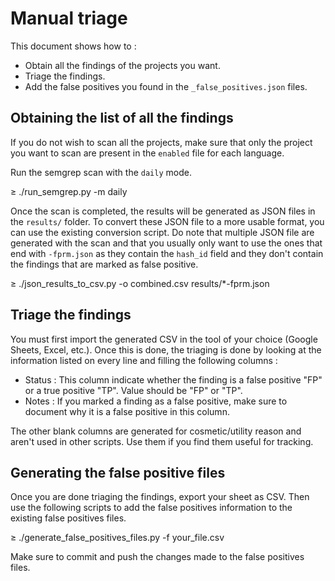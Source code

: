 # Manual triage

This document shows how to :

 * Obtain all the findings of the projects you want.
 * Triage the findings.
 * Add the false positives you found in the `_false_positives.json` files.

## Obtaining the list of all the findings

If you do not wish to scan all the projects, make sure that only the project you want to scan are present in the `enabled` file for each language.

Run the semgrep scan with the `daily` mode.

≥ ./run_semgrep.py -m daily

Once the scan is completed, the results will be generated as JSON files in the `results/` folder. To convert these JSON file to a more usable format, you can use the existing conversion script. Do note that multiple JSON file are generated with the scan and that you usually only want to use the ones that end with `-fprm.json` as they contain the `hash_id` field and they don't contain the findings that are marked as false positive.

≥ ./json_results_to_csv.py -o combined.csv results/*-fprm.json

## Triage the findings

You must first import the generated CSV in the tool of your choice (Google Sheets, Excel, etc.). Once this is done, the triaging is done by looking at the information listed on every line and filling the following columns :

 * Status : This column indicate whether the finding is a false positive "FP" or a true positive "TP". Value should be "FP" or "TP".
 * Notes : If you marked a finding as a false positive, make sure to document why it is a false positive in this column.

The other blank columns are generated for cosmetic/utility reason and aren't used in other scripts. Use them if you find them useful for tracking.

## Generating the false positive files

Once you are done triaging the findings, export your sheet as CSV. Then use the following scripts to add the false positives information to the existing false positives files.

≥ ./generate_false_positives_files.py -f your_file.csv

Make sure to commit and push the changes made to the false positives files.